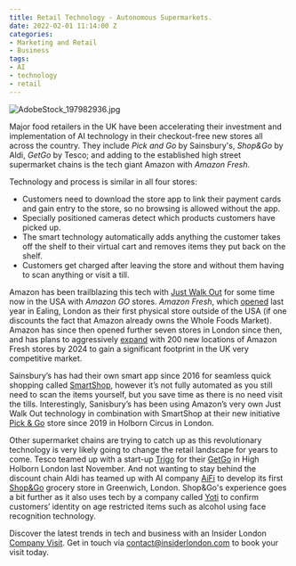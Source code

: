 ```yaml
---
title: Retail Technology - Autonomous Supermarkets.
date: 2022-02-01 11:14:00 Z
categories:
- Marketing and Retail
- Business
tags:
- AI
- technology
- retail
---
```


![AdobeStock_197982936.jpg](/uploads/AdobeStock_197982936.jpg)

Major food retailers in the UK have been accelerating their investment and implementation of AI technology in their checkout-free new stores all across the country. They include *Pick and Go* by Sainsbury's, *Shop&Go* by Aldi, *GetGo* by Tesco; and adding to the established high street supermarket chains is the tech giant Amazon with *Amazon Fresh*. 

Technology and process is similar in all four stores: 
* Customers need to download the store app to link their payment cards and gain entry to the store, so no browsing is allowed without the app.
* Specially positioned cameras detect which products customers have picked up.
* The smart technology automatically adds anything the customer takes off the shelf to their virtual cart and removes items they put back on the shelf.
* Customers get charged after leaving the store and without them having to scan anything or visit a till. 

Amazon has been trailblazing this tech with [Just Walk Out](https://justwalkout.com/) for some time now in the USA with *Amazon GO* stores. *Amazon Fresh*, which [opened](https://www.shopfloorinsights.co.uk/storecheck-amazon-fresh) last year in Ealing, London as their first physical store outside of the USA (if one discounts the fact that Amazon already owns the Whole Foods Market). Amazon has since then opened further seven stores in London since then, and has plans to aggressively [expand](https://www.chargedretail.co.uk/2021/11/11/amazon-plans-to-open-200-cashierless-fresh-stores-to-catch-tesco-and-sainsburys/) with 200 new locations of Amazon Fresh stores by 2024 to gain a significant footprint in the UK very competitive market. 

Sainsbury’s has had their own smart app since 2016 for seamless quick shopping called [SmartShop](https://smartshop.sainsburys.co.uk/), however it’s not fully automated as you still need to scan the items yourself, but you save time as there is no need visit the tills. Interestingly, Sanisbury’s has been using Amazon’s very own Just Walk Out technology in combination with SmartShop at their new initiative [Pick & Go](https://retailtechinnovationhub.com/home/2021/11/29/sainsburys-opens-smartshop-pick-and-go-store-at-holborn-circus-london) store since 2019 in Holborn Circus in London. 

Other supermarket chains are trying to catch up as this revolutionary technology is very likely going to change the retail landscape for years to come.  Tesco teamed up with a start-up [Trigo](https://www.trigoretail.com/) for their [GetGo](https://www.tescoplc.com/news/2021/tesco-opens-new-checkout-free-store-getgo/) in High Holborn London last November. And not wanting to stay behind the discount chain Aldi has teamed up with AI company [AiFi](https://aifi.com/) to develop its first [Shop&Go](https://retailtechinnovationhub.com/home/2022/1/18/aifi-tech-powers-new-aldi-uk-checkout-free-concept-store) grocery store in Greenwich, London.  Shop&Go's experience goes a bit further as it also uses tech by a company called [Yoti](https://www.yoti.com/) to confirm customers’ identity on age restricted items such as alcohol using face recognition technology. 

Discover the latest trends in tech and business with an Insider London [Company Visit](https://www.insiderlondon.com/online-education/online-company-visits/). Get in touch via [contact@insiderlondon.com](https://www.insiderlondon.com/contact-us/) to book your visit today.